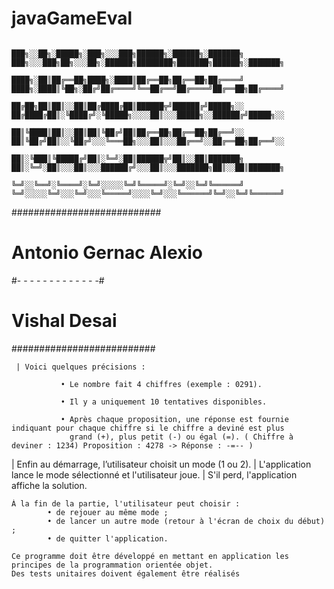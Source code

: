 # javaGameEval


                            ███╗░░██╗░█████╗░███╗░░░███╗██████╗░██████╗░███████╗  ███╗░░░███╗██╗░░░██╗░██████╗████████╗███████╗██████╗░███████╗
                            ████╗░██║██╔══██╗████╗░████║██╔══██╗██╔══██╗██╔════╝  ████╗░████║╚██╗░██╔╝██╔════╝╚══██╔══╝██╔════╝██╔══██╗██╔════╝
                            ██╔██╗██║██║░░██║██╔████╔██║██████╦╝██████╔╝█████╗░░  ██╔████╔██║░╚████╔╝░╚█████╗░░░░██║░░░█████╗░░██████╔╝█████╗░░
                            ██║╚████║██║░░██║██║╚██╔╝██║██╔══██╗██╔══██╗██╔══╝░░  ██║╚██╔╝██║░░╚██╔╝░░░╚═══██╗░░░██║░░░██╔══╝░░██╔══██╗██╔══╝░░
                            ██║░╚███║╚█████╔╝██║░╚═╝░██║██████╦╝██║░░██║███████╗  ██║░╚═╝░██║░░░██║░░░██████╔╝░░░██║░░░███████╗██║░░██║███████╗
                            ╚═╝░░╚══╝░╚════╝░╚═╝░░░░░╚═╝╚═════╝░╚═╝░░╚═╝╚══════╝  ╚═╝░░░░░╚═╝░░░╚═╝░░░╚═════╝░░░░╚═╝░░░╚══════╝╚═╝░░╚═╝╚══════╝

###########################
#  Antonio Gernac Alexio  #
#- - - - - - - - - - - - -#
#       Vishal Desai      #
##########################


                   
     | Voici quelques précisions :
      
               • Le nombre fait 4 chiffres (exemple : 0291).
                  
               • Il y a uniquement 10 tentatives disponibles.
                  
               • Après chaque proposition, une réponse est fournie indiquant pour chaque chiffre si le chiffre a deviné est plus
                 grand (+), plus petit (-) ou égal (=). ( Chiffre à deviner : 1234) Proposition : 4278 -> Réponse : -=-- )

   | Enfin au démarrage, l’utilisateur choisit un mode (1 ou 2).
   | L'application lance le mode sélectionné et l'utilisateur joue.
   | S'il perd, l'application affiche la solution.
    
    À la fin de la partie, l'utilisateur peut choisir :
            • de rejouer au même mode ;
            • de lancer un autre mode (retour à l'écran de choix du début) ;
            • de quitter l'application.
            
    Ce programme doit être développé en mettant en application les principes de la programmation orientée objet.
    Des tests unitaires doivent également être réalisés 
